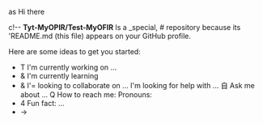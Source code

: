 as Hi there 

c!--
**Tyt-MyOPIR/Test-MyOFIR** Is a _special, # repository because its 'README.md (this file) appears on your GitHub profile.

Here are some ideas to get you started:

- T I'm currently working on ...
- & I'm currently learning
- & I'= looking to collaborate on
... I'm looking for help with ...
自 Ask me about ...
Q How to reach me:
Pronouns:
- 4 Fun fact: ...
- ->
